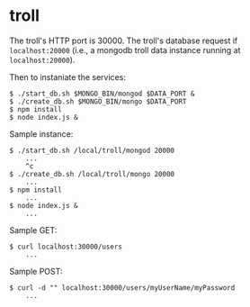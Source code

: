 troll
========

The troll's HTTP port is 30000. The troll's database request if `localhost:20000` (i.e., a mongodb troll data instance running at `localhost:20000`).

Then to instaniate the services:

	$ ./start_db.sh $MONGO_BIN/mongod $DATA_PORT &
	$ ./create_db.sh $MONGO_BIN/mongo $DATA_PORT 
	$ npm install
	$ node index.js &

Sample instance:

	$ ./start_db.sh /local/troll/mongod 20000
		...
		^c
	$ ./create_db.sh /local/troll/mongo 20000
		...
	$ npm install
		...
	$ node index.js &
		...

Sample GET:

	$ curl localhost:30000/users
		...

Sample POST:

	$ curl -d "" localhost:30000/users/myUserName/myPassword
		...